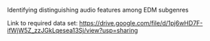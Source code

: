 Identifying distinguishing audio features among EDM subgenres

Link to required data set:
https://drive.google.com/file/d/1pj6wHD7F-ifWjW5Z_zzJGkLqesea13Sj/view?usp=sharing
